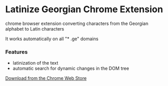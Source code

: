 # Latinize Georgian Chrome Extension

chrome browser extension converting characters from the Georgian alphabet to Latin characters

It works automatically on all "* .ge" domains

### Features
- latinization of the text
- automatic search for dynamic changes in the DOM tree

[Download from the Chrome Web Store](https://chrome.google.com/webstore/detail/latinize-georgian/dmagfpeelgdeofaooadhejjfgnjncdlm)
